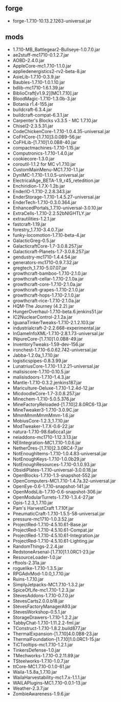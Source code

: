## forge
* forge-1.7.10-10.13.2.1263-universal.jar
## mods
* 1.7.10-MB_Battlegear2-Bullseye-1.0.7.0.jar
* ae2stuff-mc1710-0.1.2.7.jar
* AOBD-2.4.0.jar
* AppleCore-mc1.7.10-1.1.0.jar
* appliedenergistics2-rv2-beta-8.jar
* AsieLib-1.7.10-0.3.9.jar
* Baubles-1.7.10-1.0.1.10.jar
* bdlib-mc1710-1.6.1.39.jar
* BiblioCraft[v1.9.2][MC1.7.10].jar
* BloodMagic-1.7.10-1.3.0b-3.jar
* Botania r1.4-155.jar
* buildcraft-6.3.4.jar
* buildcraft-compat-6.3.1.jar
* Carpenter's Blocks v3.3.5 - MC 1.7.10.jar
* Chisel2-2.3.5.31.jar
* CodeChickenCore-1.7.10-1.0.4.35-universal.jar
* CoFHCore-[1.7.10]3.0.0B9-56.jar
* CoFHLib-[1.7.10]1.0.0B8-40.jar
* compactmachines-1.7.10-1.15.jar
* Computronics-1.7.10-1.4.0.jar
* cookiecore-1.3.0.jar
* coroutil-1.1.2 for MC v1.7.10.jar
* CustomMainMenu-MC1.7.10-1.1.jar
* DynIMC-1.7.10-1.1.0.5-universal.jar
* ElectricalAge_BETA-1.9_r45_retedition.jar
* Enchiridion-1.7.X-1.2b.jar
* EnderIO-1.7.10-2.2.8.343.jar
* EnderStorage-1.7.10-1.4.5.27-universal.jar
* EnderTech-1.7.10-0.3.0.364.jar
* EnhancedPortals_1.7.10-universal-3.0.10.jar
* ExtraCells-1.7.10-2.2.52bNIGHTLY.jar
* extrautilities-1.2.1.jar
* fastcraft-1.19.jar
* forestry_1.7.10-3.4.0.7.jar
* funky-locomotion-1.7.10-beta-4.jar
* GalacticGreg-0.5.jar
* GalacticraftCore-1.7-3.0.8.257.jar
* Galacticraft-Planets-1.7-3.0.8.257.jar
* gendustry-mc1710-1.4.4.54.jar
* generators-mc1710-0.9.7.32.jar
* gregtech_1.7.10-5.07.07.jar
* growthcraft-bamboo-1.7.10-2.1.0.jar
* growthcraft-cellar-1.7.10-2.1.0a.jar
* growthcraft-core-1.7.10-2.1.0a.jar
* growthcraft-grapes-1.7.10-2.1.0.jar
* growthcraft-hops-1.7.10-2.1.0.jar
* growthcraft-rice-1.7.10-2.1.0a.jar
* HQM-The Journey (4.2.2).jar
* HungerOverhaul-1.7.10-beta.6.jenkins51.jar
* IC2NuclearControl-2.1.2a.jar
* IguanaTinkerTweaks-1.7.10-2.1.2.103.jar
* industrialcraft-2-2.2.668-experimental.jar
* InGameInfoXML-1.7.10-2.8.1.73-universal.jar
* INpureCore-[1.7.10]1.0.0B8-49.jar
* InventoryTweaks-1.59-dev-156.jar
* ironchest-1.7.10-6.0.62.742-universal.jar
* Jabba-1.2.0a_1.7.10.jar
* logisticspipes-0.8.3.99.jar
* LunatriusCore-1.7.10-1.1.2.21-universal.jar
* malisiscore-1.7.10-0.10.5.jar
* malisisdoors-1.7.10-1.4.3.jar
* Mantle-1.7.10-0.3.2.jenkins187.jar
* Mariculture-Deluxe-1.7.10-1.2.4d-12.jar
* MicdoodleCore-1.7-3.0.8.257.jar
* Minechem-1.7.10-5.0.5.376.jar
* MineFactoryReloaded-[1.7.10]2.8.0RC6-13.jar
* MineTweaker3-1.7.10-3.0.9C.jar
* MmmMmmMmmMmm-1.6.jar
* MobiusCore-1.2.3_1.7.10.jar
* ModTweaker-1.7.X-0.6-22.jar
* natura-1.7.10-98.6a6cca1.jar
* neiaddons-mc1710-1.12.3.13.jar
* NEIIntegration-MC1.7.10-1.0.6.jar
* NetherOres-[1.7.10]2.3.0RC4-7.jar
* NotEnoughItems-1.7.10-1.0.4.83-universal.jar
* NotEnoughKeys-1.7.10-1.0.0b29.jar
* NotEnoughResources-1.7.10-0.1.0.93.jar
* ObsidiPlates-1.7.10-universal-3.0.0.18.jar
* OpenBlocks-1.7.10-1.3-snapshot-552.jar
* OpenComputers-MC1.7.10-1.4.7a.32-universal.jar
* OpenEye-0.6-1.7.10-snapshot-141.jar
* OpenModsLib-1.7.10-0.6-snapshot-306.jar
* OpenModularTurrets-1.7.10-1.3.4-27.jar
* Opis-1.2.3_1.7.10.jar
* Pam's HarvestCraft 1.7.10f.jar
* PneumaticCraft-1.7.10-1.5.5-58-universal.jar
* pressure-mc1710-1.0.3.52.jar
* ProjectRed-1.7.10-4.5.10.61-Base.jar
* ProjectRed-1.7.10-4.5.10.61-Compat.jar
* ProjectRed-1.7.10-4.5.10.61-Integration.jar
* ProjectRed-1.7.10-4.5.10.61-Lighting.jar
* RandomThings-2.2.4.jar
* RedstoneArsenal-[1.7.10]1.1.0RC1-23.jar
* ResourceLoader-1.0.jar
* rftools-2.31a.jar
* roguelike-1.7.10-1.3.5.jar
* RPGAdvMod-1.0.0_1.7.10.jar
* Ruins-1.7.10.jar
* SimplyJetpacks-MC1.7.10-1.3.2.jar
* SpiceOfLife-mc1.7.10-1.2.3.jar
* StevesAddons-1.7.10-0.7.0.jar
* StevesCarts2.0.0.b18.jar
* StevesFactoryManagerA93.jar
* StevesWorkshop-0.5.1.jar
* StorageDrawers-1.7.10-1.2.2.jar
* TabbyChat-1.7.10-1.11.2.2-fml.jar
* TConstruct-1.7.10-1.8.2.build877.jar
* ThermalExpansion-[1.7.10]4.0.0B8-23.jar
* ThermalFoundation-[1.7.10]1.0.0RC1-15.jar
* TiCTooltips-mc1.7.10-1.2.1.jar
* TinkersDefense-1.0.jar
* TMechworks-1.7.10-0.2.11.89.jar
* TSteelworks-1.7.10-1.0.7.jar
* ttCore-MC1.7.10-0.1.0-61.jar
* Waila-1.5.8a_1.7.10.jar
* WailaHarvestability-mc1.7.x-1.1.1.jar
* WAILAPlugins-MC1.7.10-0.0.1-13.jar
* Weather-2.3.7.jar
* ZombieAwareness-1.9.6.jar
